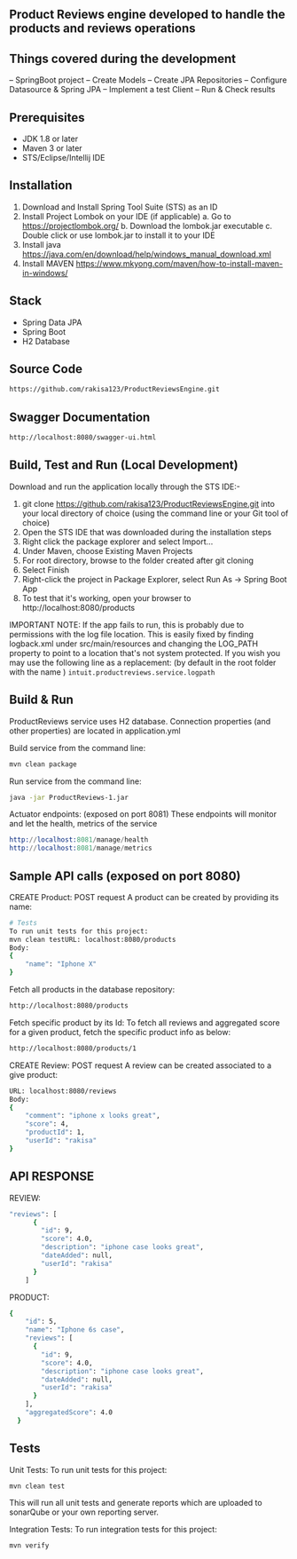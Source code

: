 ## Product Reviews engine developed to handle the products and reviews operations

## Things covered during the development
– SpringBoot project
– Create Models
– Create JPA Repositories
– Configure Datasource & Spring JPA
– Implement a test Client
– Run & Check results

## Prerequisites
- JDK 1.8 or later
- Maven 3 or later
- STS/Eclipse/Intellij IDE

## Installation

1. Download and Install Spring Tool Suite (STS) as an ID
2. Install Project Lombok on your IDE (if applicable)
      a. Go to https://projectlombok.org/
      b. Download the lombok.jar executable
      c. Double click or use lombok.jar to install it to your IDE
3. Install java https://java.com/en/download/help/windows_manual_download.xml 
4. Install MAVEN https://www.mkyong.com/maven/how-to-install-maven-in-windows/ 

## Stack
- Spring Data JPA
- Spring Boot
- H2 Database

## Source Code
```sh
https://github.com/rakisa123/ProductReviewsEngine.git
```
## Swagger Documentation
```sh
http://localhost:8080/swagger-ui.html
```

## Build, Test and Run (Local Development)

Download and run the application locally through the STS IDE:-

1. git clone https://github.com/rakisa123/ProductReviewsEngine.git into your local directory of choice (using the command line or your Git tool of choice)
2. Open the STS IDE that was downloaded during the installation steps
3. Right click the package explorer and select Import...
4. Under Maven, choose Existing Maven Projects
5. For root directory, browse to the folder created after git cloning
6. Select Finish
7. Right-click the project in Package Explorer, select Run As -> Spring Boot App
8. To test that it's working, open your browser to http://localhost:8080/products

IMPORTANT NOTE: If the app fails to run, this is probably due to permissions with the log file location. This is easily fixed by finding logback.xml under src/main/resources and changing the LOG_PATH property to point to a location that's not system protected. If you wish you may use the following line as a replacement: (by default in the root folder with the name )
`intuit.productreviews.service.logpath`


## Build & Run
ProductReviews service uses H2 database. Connection properties (and other properties) are located in application.yml


Build service from the command line:
```sh
mvn clean package
```
Run service from the command line:
```sh
java -jar ProductReviews-1.jar
```

Actuator endpoints: (exposed on port 8081)
These endpoints will monitor and let the health, metrics of the service
```s
http://localhost:8081/manage/health
http://localhost:8081/manage/metrics
```

## Sample API calls (exposed on port 8080)

CREATE Product: POST request
A product can be created by providing its name:
```sh
# Tests
To run unit tests for this project:
mvn clean testURL: localhost:8080/products
Body:
{
	"name": "Iphone X"
}
```

Fetch all products in the database repository:
```sh
http://localhost:8080/products
```

Fetch specific product by its Id:
To fetch all reviews and aggregated score for a given product, fetch the specific product info as below:
```sh
http://localhost:8080/products/1
```
CREATE Review: POST request
A review can be created associated to a give product:
```sh
URL: localhost:8080/reviews
Body:
{
	"comment": "iphone x looks great",
	"score": 4,
	"productId": 1,
	"userId": "rakisa"
}
```

## API RESPONSE
REVIEW:
```sh
"reviews": [
      {
        "id": 9,
        "score": 4.0,
        "description": "iphone case looks great",
        "dateAdded": null,
        "userId": "rakisa"
      }
    ]
```
PRODUCT:
```sh
{
    "id": 5,
    "name": "Iphone 6s case",
    "reviews": [
      {
        "id": 9,
        "score": 4.0,
        "description": "iphone case looks great",
        "dateAdded": null,
        "userId": "rakisa"
      }
    ],
    "aggregatedScore": 4.0
  }
```

## Tests
Unit Tests:
To run unit tests for this project:
```sh
mvn clean test
```
This will run all unit tests and generate reports which are uploaded to sonarQube or your own reporting server.

Integration Tests:
To run integration tests for this project:
```sh
mvn verify
```

